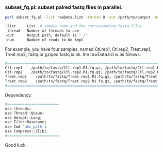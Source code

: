 ### subset_fq.pl: subset paired fastq files in parallel.

```sh
perl subset_fq.pl -list rawData.list -thread 8 -out /path/to/output -num 60000000

-list     List  # sample name and the corresponding fastq files
-thread   Number of threads to use
-out      Output path, default is "./"
-num      Number of reads to be kept
```
For example, you have four samples, named Ctl.rep1, Ctl.rep2, Treat.rep1, Treat.rep2,
fastq or gziped fastq is ok. the rawData.list is as follows:
```sh
#======================================================================================
Ctl.rep1    /path/to/fastq/Ctl.rep1.R1.fq.gz, /path/to/fastq/Ctl.rep1.R2.fq.gz
Ctl.rep2    /path/to/fastq/Ctl.rep2.R1.fq.gz, /path/to/fastq/Ctl.rep2.R2.fq.gz
Treat.rep1    /path/to/fastq/Treat.rep1.R1.fq.gz, /path/to/fastq/Treat.rep1.R2.fq.gz
Treat.rep2    /path/to/fastq/Treat.rep2.R1.fq.gz, /path/to/fastq/Treat.rep2.R2.fq.gz
#======================================================================================
```
Dependency:
```sh
#========================
use threads;
use Thread::Queue;
use Getopt::Long;
use File::Basename;
use Cwd 'abs_path';
use Compress::Zlib;
#========================
```
Good luck.
